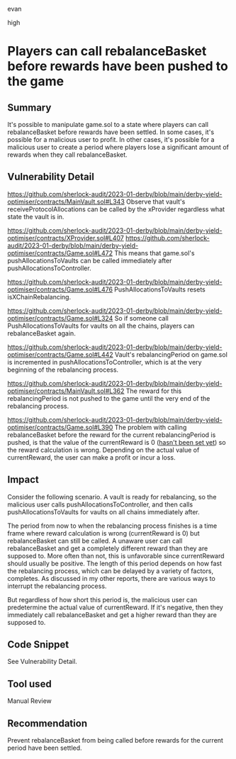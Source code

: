 evan

high

# Players can call rebalanceBasket before rewards have been pushed to the game

## Summary
It's possible to manipulate game.sol to a state where players can call rebalanceBasket before rewards have been settled. In some cases, it's possible for a malicious user to profit. In other cases, it's possible for a malicious user to create a period where players lose a significant amount of rewards when they call rebalanceBasket.

## Vulnerability Detail
https://github.com/sherlock-audit/2023-01-derby/blob/main/derby-yield-optimiser/contracts/MainVault.sol#L343
Observe that vault's receiveProtocolAllocations can be called by the xProvider regardless what state the vault is in.

https://github.com/sherlock-audit/2023-01-derby/blob/main/derby-yield-optimiser/contracts/XProvider.sol#L407
https://github.com/sherlock-audit/2023-01-derby/blob/main/derby-yield-optimiser/contracts/Game.sol#L472
This means that game.sol's pushAllocationsToVaults can be called immediately after pushAllocationsToController.

https://github.com/sherlock-audit/2023-01-derby/blob/main/derby-yield-optimiser/contracts/Game.sol#L476
PushAllocationsToVaults resets isXChainRebalancing.

https://github.com/sherlock-audit/2023-01-derby/blob/main/derby-yield-optimiser/contracts/Game.sol#L324
So if someone call PushAllocationsToVaults for vaults on all the chains, players can rebalanceBasket again.

https://github.com/sherlock-audit/2023-01-derby/blob/main/derby-yield-optimiser/contracts/Game.sol#L442
Vault's rebalancingPeriod on game.sol is incremented in pushAllocationsToController, which is at the very beginning of the rebalancing process.

https://github.com/sherlock-audit/2023-01-derby/blob/main/derby-yield-optimiser/contracts/MainVault.sol#L362
The reward for this rebalancingPeriod is not pushed to the game until the very end of the rebalancing process.

https://github.com/sherlock-audit/2023-01-derby/blob/main/derby-yield-optimiser/contracts/Game.sol#L390
The problem with calling rebalanceBasket before the reward for the current rebalancingPeriod is pushed, is that the value of the currentReward is 0 ([hasn't been set yet](https://github.com/sherlock-audit/2023-01-derby/blob/main/derby-yield-optimiser/contracts/Game.sol#L526)) so the reward calculation is wrong. Depending on the actual value of currentReward, the user can make a profit or incur a loss.

## Impact
Consider the following scenario. A vault is ready for rebalancing, so the malicious user calls pushAllocationsToController, and then calls pushAllocationsToVaults for vaults on all chains immediately after.

The period from now to when the rebalancing process finishes is a time frame where reward calculation is wrong (currentReward is 0) but rebalanceBasket can still be called. A unaware user can call rebalanceBasket and get a completely different reward than they are supposed to. More often than not, this is unfavorable since currentReward should usually be positive. The length of this period depends on how fast the rebalancing process, which can be delayed by a variety of factors, completes. As discussed in my other reports, there are various ways to interrupt the rebalancing process.

But regardless of how short this period is, the malicious user can predetermine the actual value of currentReward. If it's negative, then they immediately call rebalanceBasket and get a higher reward than they are supposed to.

## Code Snippet
See Vulnerability Detail.

## Tool used

Manual Review

## Recommendation
Prevent rebalanceBasket from being called before rewards for the current period have been settled.
